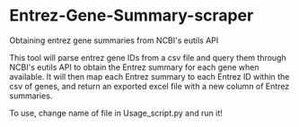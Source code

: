 # Entrez-Gene-Summary-scraper
Obtaining entrez gene summaries from NCBI's eutils API

This tool will parse entrez gene IDs from a csv file and query them through NCBI's eutils API to obtain the Entrez summary for each gene when available.
It will then map each Entrez summary to each Entrez ID within the csv of genes, and return an exported excel file with a new column of Entrez summaries.

To use, change name of file in Usage_script.py and run it!